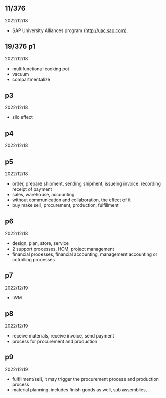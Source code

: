 ## 11/376

2022/12/18
-  SAP University Alliances program 
(http://uac.sap.com).


## 19/376 p1

2022/12/18
- multifunctional cooking pot
- vacuum
- compartmentalize

## p3

2022/12/18
- silo effect

## p4

2022/12/18

## p5

2022/12/18

- order, prepare shipment, sending shipment, issueing invoice. recording receipt of payment
- sales, warehouse, accounting
- without communication and collaboration, the effect of it
- buy make sell, procurement, production, fulfillment

## p6

2022/12/18

- design, plan, store, service
- 2 support processes, HCM, project management
- financial processes, financial accounting, management accounting or cotrolling processes

## p7

2022/12/19

- IWM

## p8

2022/12/19

- receive materials, receive invoice, send payment
- process for procurement and production

## p9

2022/12/19

- fulfillment/sell, it may trigger the procurement process and production process
- material planning, includes finish goods as well, sub assemblies, 
